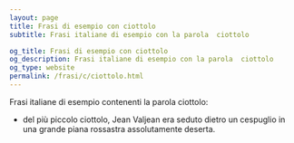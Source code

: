 ```yaml
---
layout: page
title: Frasi di esempio con ciottolo 
subtitle: Frasi italiane di esempio con la parola  ciottolo

og_title: Frasi di esempio con ciottolo 
og_description: Frasi italiane di esempio con la parola  ciottolo
og_type: website
permalink: /frasi/c/ciottolo.html
---
```


Frasi italiane di esempio contenenti la parola ciottolo:


- del più piccolo ciottolo, Jean Valjean era seduto dietro un cespuglio in una grande piana rossastra assolutamente deserta.
